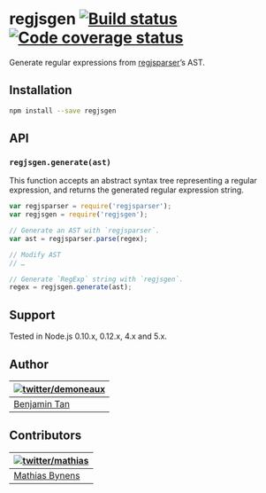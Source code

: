# regjsgen [![Build status](https://travis-ci.org/demoneaux/regjsgen.svg?branch=master)](https://travis-ci.org/demoneaux/regjsgen) [![Code coverage status](https://coveralls.io/repos/github/demoneaux/regjsgen/badge.svg)](https://coveralls.io/github/demoneaux/regjsgen?branch=master)

Generate regular expressions from [regjsparser](https://github.com/jviereck/regjsparser)’s AST.

## Installation

```bash
npm install --save regjsgen
```

## API

### `regjsgen.generate(ast)`

This function accepts an abstract syntax tree representing a regular expression, and returns the generated regular expression string.

```js
var regjsparser = require('regjsparser');
var regjsgen = require('regjsgen');

// Generate an AST with `regjsparser`.
var ast = regjsparser.parse(regex);

// Modify AST
// …

// Generate `RegExp` string with `regjsgen`.
regex = regjsgen.generate(ast);
```

## Support

Tested in Node.js 0.10.x, 0.12.x, 4.x and 5.x.

## Author

| [![twitter/demoneaux](https://gravatar.com/avatar/029b19dba521584d83398ada3ecf6131?s=70)](https://twitter.com/demoneaux "Follow @demoneaux on Twitter") |
|---|
| [Benjamin Tan](https://demoneaux.github.io/) |

## Contributors

| [![twitter/mathias](https://gravatar.com/avatar/24e08a9ea84deb17ae121074d0f17125?s=70)](https://twitter.com/mathias "Follow @mathias on Twitter") |
|---|
| [Mathias Bynens](https://mathiasbynens.be/) |

